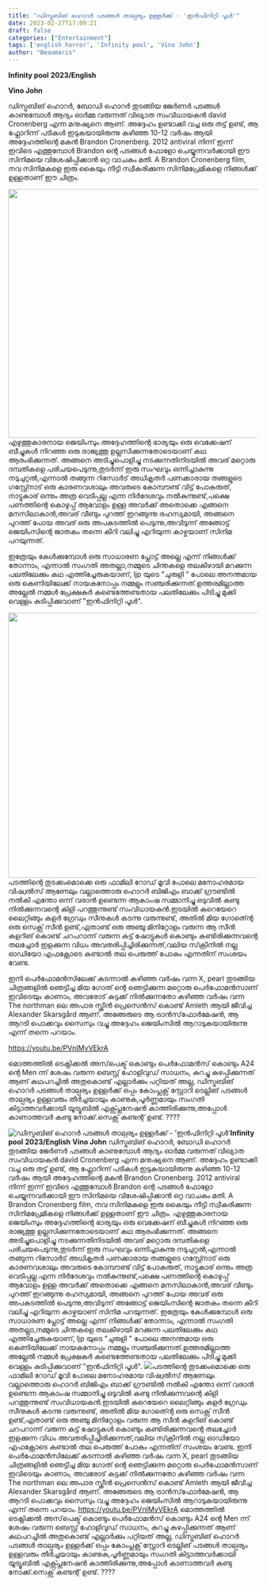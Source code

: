 ```yaml
---
title: "ഡിസ്ട്രബിങ് ഹൊറർ പടങ്ങൾ താല്പര്യം ഉള്ളർക്ക് - 'ഇൻഫിനിറ്റി പൂൾ'"
date: 2023-02-27T17:09:21
draft: false
categories: ["Entertainment"]
tags: ['english horror', 'Infinity pool', 'Vino John']
author: "Beaumaris"
---
```


<strong>Infinity pool</strong>
<strong>2023/English</strong>

<strong>Vino John</strong>

ഡിസ്ട്രബിങ് ഹൊറർ, ബോഡി ഹൊറർ തുടങ്ങിയ ജേർണർ പടങ്ങൾ കാണുമ്പോൾ ആദ്യം ഓർമ്മ വരുന്നത് വിഖ്യാത സംവിധായകൻ david Cronenberg എന്ന മനുഷ്യനെ ആണ്. അദ്ദേഹം ഉണ്ടാക്കി വച്ച ഒരു തട്ട് ഉണ്ട്, ആ ഫ്ലോറിന്ന് പടികൾ ഇടുകയായിരുന്നു കഴിഞ്ഞ 10-12 വർഷം ആയി അദ്ദേഹത്തിന്റെ മകൻ Brandon Cronenberg. 2012 antiviral നിന്ന് ഇന്ന് ഇവിടെ എത്തുമ്പോൾ Brandon ന്റെ പടങ്ങൾ ഫോളോ ചെയ്യുന്നവർക്കായി ഈ സിനിമയെ വിശേഷിപ്പിക്കാൻ ഒറ്റ വാചകം മതി. A Brandon Cronenberg film, നവ സിനിമകളെ ഇരു കൈയും നീട്ടി സ്വീകരിക്കുന്ന സിനിമപ്രേമികളെ നിങ്ങൾക്ക് ഉള്ളതാണ് ഈ ചിത്രം.

<img class="size-large wp-image-385580 aligncenter" src="https://cdn.boolokam.com/articles/2023/02/ff-9-1024x641.jpg" alt="" width="800" height="501" /> എഴുത്തുകാരനായ ജെയിംസും അദ്ദേഹത്തിന്റെ ഭാര്യയും ഒരു വെക്കേഷന് ബീച്ചുകൾ നിറഞ്ഞ ഒരു രാജ്യത്തു ഉല്ലസിക്കുന്നതോടെയാണ് കഥ ആരംഭിക്കുന്നത്. അങ്ങനെ അടിച്ചുപൊളിച്ചു നടക്കുന്നതിനിടയിൽ അവര് മറ്റൊരു ദമ്പതികളെ പരിചയപെടുന്നു,തുടർന്ന് ഇരു സംഘവും ഒന്നിച്ചാകുന്നു നടുചുറ്റൽ,എന്നാൽ തങ്ങുന്ന റിസോർട് അധികൃതർ പണക്കാരായ തങ്ങളുടെ ഗസ്റ്റ്നോട്‌ ഒരു കാരണവശാലും അവരുടെ കോമ്പൗണ്ട് വിട്ട് പോകരുത്, നാട്ടുകാര് ഒന്നും അത്ര വെടിപ്പല്ല എന്ന നിർദേശവും നൽകുന്നുണ്ട്,പക്ഷെ പണത്തിന്റെ കൊഴുപ്പ് ആവോളം ഉള്ള അവർക്ക് അതൊക്കെ എങ്ങനെ മനസിലാകാൻ,അവര് വീണ്ടും പുറത്ത് ഇറങ്ങുന്നു രഹസ്യമായി, അങ്ങനെ പുറത്ത് പോയ അവര് ഒരു അപകടത്തിൽ പെടുന്നു,അവിടുന്ന് അങ്ങോട്ട്‌ ജെയിംസിന്റെ ജാതകം തന്നെ കീറി വലിച്ചു എറിയുന്ന കാഴ്ചയാണ് സിനിമ പറയുന്നത്.

ഇത്രേയും കേൾക്കുമ്പോൾ ഒരു സാധാരണ പ്ലോട്ട് അല്ലെ എന്ന് നിങ്ങൾക്ക് തോന്നാം, എന്നാൽ സംഗതി അതല്ലാ,നമ്മുടെ ചിന്തകളെ തലകീഴായി മറക്കുന്ന പലതിലേക്കും കഥ എത്തിച്ചേരുകയാണ്, ljp യുടെ "ചുരുളി " പോലെ അനന്തമായ ഒരു കെണിയിലേക്ക് നായകനോപ്പം നമ്മളും സഞ്ചരിക്കുന്നത്.ഉത്തരമില്ലാത്ത അല്ലേൽ നമ്മൾ പ്രേക്ഷകർ കണ്ടെത്തേണ്ടതായ പലതിലേക്കും പിടിച്ചു മുക്കി വെള്ളം കുടിപ്പിക്കുവാണ് "ഇൻഫിനിറ്റി പൂൾ".

<img class="size-large wp-image-385581 aligncenter" src="https://cdn.boolokam.com/articles/2023/02/gegggg-1024x683.webp" alt="" width="800" height="534" />പടത്തിന്റെ തുടക്കംമൊക്കെ ഒരു ഫാമിലി റോഡ് മൂവി പോലെ മനോഹരമായ വിഷ്വൽസ് ആണേലും വല്ലാത്തൊരു ഹൊറർ ബിജിഎം ബാക്ക് ഗ്രൗണ്ടിൽ നൽകി എന്തോ ഒന്ന് വരാൻ ഉണ്ടെന്ന ആകാംഷ സമ്മാനിച്ചു ഒടുവിൽ കണ്ടു നിൽക്കുന്നവന്റെ കിളി പറത്തുന്നുണ്ട് സംവിധായകൻ.ഇടയിൽ കുറെയേറെ ലൈറ്റിങ്ങും കളർ ഗ്രേഡും സീനുകൾ കടന്നു വരുന്നുണ്ട്, അതിൽ മിയ ഗോത്ന്റെ ഒരു സെക്സ് സീൻ ഉണ്ട്,ഏതാണ്ട് ഒരു അഞ്ചു മിനിറ്റോളം വരുന്ന ആ സീൻ കളറിങ് കൊണ്ട് ചറപറാന്ന് വരുന്ന കട്ട്‌ ഷോട്ടുകൾ കൊണ്ടും കണ്ടിരിക്കുന്നവന്റെ തലച്ചോർ ഇളക്കുന്ന വിധം അവതരിപ്പിച്ചിരിക്കുന്നത്,വലിയ സ്‌ക്രീനിൽ നല്ല ഓഡിയോ എഫക്റ്റോടെ കണ്ടാൽ തല പെരുത്ത് പോകും എന്നതിന് സംശയം വേണ്ട.

ഇനി പെർഫോമൻസിലേക്ക് കടന്നാൽ കഴിഞ്ഞ വർഷം വന്ന X, pearl തുടങ്ങിയ ചിത്രങ്ങളിൽ ഞെട്ടിച്ച മിയ ഗോത് ന്റെ ഞെട്ടിക്കുന്ന മറ്റൊരു പെർഫോമൻസാണ് ഇവിടെയും കാണാം, അവരോട് കട്ടക്ക് നിൽക്കുന്നതോ കഴിഞ്ഞ വർഷം വന്ന The northman ലെ അപാര സ്ക്രീൻ പ്രെസെൻസ് കൊണ്ട് Amleth ആയി ജീവിച്ച Alexander Skarsgård ആണ്. അങ്ങേരുടെ ആ ട്രാൻസ്‌ഫോർമേഷൻ, ആ ആറടി പൊക്കവും സൈസും വച്ചു അദ്ദേഹം ജെയിംസിൽ ആറാടുകയായിരുന്നു എന്ന് തന്നെ പറയാം.

https://youtu.be/PVnIMvVEkrA

മൊത്തത്തിൽ ടെക്നിക്കൽ അസ്‌പെക്ട് കൊണ്ടും പെർഫോമൻസ് കൊണ്ടും A24 ന്റെ Men ന്ന് ശേഷം വരുന്ന ബെസ്റ്റ് ഹോളിവുഡ് സാധനം, കുറച്ചു കുഴപ്പിക്കുന്നത് ആണ് കഥപറച്ചിൽ അതുകൊണ്ട് എല്ലാർക്കും പറ്റിയത് അല്ല, ഡിസ്ട്രബിങ് ഹൊറർ പടങ്ങൾ താല്പര്യം ഉള്ളർക്ക് ഒപ്പം കോംപ്ലക്സ് സ്റ്റോറി ടെല്ലിങ് പടങ്ങൾ താല്പര്യം ഉള്ളവരും തീർച്ചയായും കാണുക,പൂർണ്ണമായും സംഗതി കിട്ടാത്തവർക്കായി യൂട്യൂബിൽ എക്സ്പ്ലനേഷൻ കാത്തിരിക്കുന്നു,അപ്പോൾ കാണാത്തവർ കണ്ടു നോക്ക്.സെക്സ് കണ്ടന്റ് ഉണ്ട്. ????


![ഡിസ്ട്രബിങ് ഹൊറർ പടങ്ങൾ താല്പര്യം ഉള്ളർക്ക് - 'ഇൻഫിനിറ്റി പൂൾ'](https://cdn.boolokam.com/articles/2023/02/ff-9-1024x641.jpg)**Infinity pool** **2023/English** **Vino John** ഡിസ്ട്രബിങ് ഹൊറർ, ബോഡി ഹൊറർ തുടങ്ങിയ ജേർണർ പടങ്ങൾ കാണുമ്പോൾ ആദ്യം ഓർമ്മ വരുന്നത് വിഖ്യാത സംവിധായകൻ david Cronenberg എന്ന മനുഷ്യനെ ആണ്. അദ്ദേഹം ഉണ്ടാക്കി വച്ച ഒരു തട്ട് ഉണ്ട്, ആ ഫ്ലോറിന്ന് പടികൾ ഇടുകയായിരുന്നു കഴിഞ്ഞ 10-12 വർഷം ആയി അദ്ദേഹത്തിന്റെ മകൻ Brandon Cronenberg. 2012 antiviral നിന്ന് ഇന്ന് ഇവിടെ എത്തുമ്പോൾ Brandon ന്റെ പടങ്ങൾ ഫോളോ ചെയ്യുന്നവർക്കായി ഈ സിനിമയെ വിശേഷിപ്പിക്കാൻ ഒറ്റ വാചകം മതി. A Brandon Cronenberg film, നവ സിനിമകളെ ഇരു കൈയും നീട്ടി സ്വീകരിക്കുന്ന സിനിമപ്രേമികളെ നിങ്ങൾക്ക് ഉള്ളതാണ് ഈ ചിത്രം. എഴുത്തുകാരനായ ജെയിംസും അദ്ദേഹത്തിന്റെ ഭാര്യയും ഒരു വെക്കേഷന് ബീച്ചുകൾ നിറഞ്ഞ ഒരു രാജ്യത്തു ഉല്ലസിക്കുന്നതോടെയാണ് കഥ ആരംഭിക്കുന്നത്. അങ്ങനെ അടിച്ചുപൊളിച്ചു നടക്കുന്നതിനിടയിൽ അവര് മറ്റൊരു ദമ്പതികളെ പരിചയപെടുന്നു,തുടർന്ന് ഇരു സംഘവും ഒന്നിച്ചാകുന്നു നടുചുറ്റൽ,എന്നാൽ തങ്ങുന്ന റിസോർട് അധികൃതർ പണക്കാരായ തങ്ങളുടെ ഗസ്റ്റ്നോട്‌ ഒരു കാരണവശാലും അവരുടെ കോമ്പൗണ്ട് വിട്ട് പോകരുത്, നാട്ടുകാര് ഒന്നും അത്ര വെടിപ്പല്ല എന്ന നിർദേശവും നൽകുന്നുണ്ട്,പക്ഷെ പണത്തിന്റെ കൊഴുപ്പ് ആവോളം ഉള്ള അവർക്ക് അതൊക്കെ എങ്ങനെ മനസിലാകാൻ,അവര് വീണ്ടും പുറത്ത് ഇറങ്ങുന്നു രഹസ്യമായി, അങ്ങനെ പുറത്ത് പോയ അവര് ഒരു അപകടത്തിൽ പെടുന്നു,അവിടുന്ന് അങ്ങോട്ട്‌ ജെയിംസിന്റെ ജാതകം തന്നെ കീറി വലിച്ചു എറിയുന്ന കാഴ്ചയാണ് സിനിമ പറയുന്നത്. ഇത്രേയും കേൾക്കുമ്പോൾ ഒരു സാധാരണ പ്ലോട്ട് അല്ലെ എന്ന് നിങ്ങൾക്ക് തോന്നാം, എന്നാൽ സംഗതി അതല്ലാ,നമ്മുടെ ചിന്തകളെ തലകീഴായി മറക്കുന്ന പലതിലേക്കും കഥ എത്തിച്ചേരുകയാണ്, ljp യുടെ "ചുരുളി " പോലെ അനന്തമായ ഒരു കെണിയിലേക്ക് നായകനോപ്പം നമ്മളും സഞ്ചരിക്കുന്നത്.ഉത്തരമില്ലാത്ത അല്ലേൽ നമ്മൾ പ്രേക്ഷകർ കണ്ടെത്തേണ്ടതായ പലതിലേക്കും പിടിച്ചു മുക്കി വെള്ളം കുടിപ്പിക്കുവാണ് "ഇൻഫിനിറ്റി പൂൾ". ![](https://cdn.boolokam.com/articles/2023/02/gegggg-1024x683.webp)പടത്തിന്റെ തുടക്കംമൊക്കെ ഒരു ഫാമിലി റോഡ് മൂവി പോലെ മനോഹരമായ വിഷ്വൽസ് ആണേലും വല്ലാത്തൊരു ഹൊറർ ബിജിഎം ബാക്ക് ഗ്രൗണ്ടിൽ നൽകി എന്തോ ഒന്ന് വരാൻ ഉണ്ടെന്ന ആകാംഷ സമ്മാനിച്ചു ഒടുവിൽ കണ്ടു നിൽക്കുന്നവന്റെ കിളി പറത്തുന്നുണ്ട് സംവിധായകൻ.ഇടയിൽ കുറെയേറെ ലൈറ്റിങ്ങും കളർ ഗ്രേഡും സീനുകൾ കടന്നു വരുന്നുണ്ട്, അതിൽ മിയ ഗോത്ന്റെ ഒരു സെക്സ് സീൻ ഉണ്ട്,ഏതാണ്ട് ഒരു അഞ്ചു മിനിറ്റോളം വരുന്ന ആ സീൻ കളറിങ് കൊണ്ട് ചറപറാന്ന് വരുന്ന കട്ട്‌ ഷോട്ടുകൾ കൊണ്ടും കണ്ടിരിക്കുന്നവന്റെ തലച്ചോർ ഇളക്കുന്ന വിധം അവതരിപ്പിച്ചിരിക്കുന്നത്,വലിയ സ്‌ക്രീനിൽ നല്ല ഓഡിയോ എഫക്റ്റോടെ കണ്ടാൽ തല പെരുത്ത് പോകും എന്നതിന് സംശയം വേണ്ട. ഇനി പെർഫോമൻസിലേക്ക് കടന്നാൽ കഴിഞ്ഞ വർഷം വന്ന X, pearl തുടങ്ങിയ ചിത്രങ്ങളിൽ ഞെട്ടിച്ച മിയ ഗോത് ന്റെ ഞെട്ടിക്കുന്ന മറ്റൊരു പെർഫോമൻസാണ് ഇവിടെയും കാണാം, അവരോട് കട്ടക്ക് നിൽക്കുന്നതോ കഴിഞ്ഞ വർഷം വന്ന The northman ലെ അപാര സ്ക്രീൻ പ്രെസെൻസ് കൊണ്ട് Amleth ആയി ജീവിച്ച Alexander Skarsgård ആണ്. അങ്ങേരുടെ ആ ട്രാൻസ്‌ഫോർമേഷൻ, ആ ആറടി പൊക്കവും സൈസും വച്ചു അദ്ദേഹം ജെയിംസിൽ ആറാടുകയായിരുന്നു എന്ന് തന്നെ പറയാം. https://youtu.be/PVnIMvVEkrA മൊത്തത്തിൽ ടെക്നിക്കൽ അസ്‌പെക്ട് കൊണ്ടും പെർഫോമൻസ് കൊണ്ടും A24 ന്റെ Men ന്ന് ശേഷം വരുന്ന ബെസ്റ്റ് ഹോളിവുഡ് സാധനം, കുറച്ചു കുഴപ്പിക്കുന്നത് ആണ് കഥപറച്ചിൽ അതുകൊണ്ട് എല്ലാർക്കും പറ്റിയത് അല്ല, ഡിസ്ട്രബിങ് ഹൊറർ പടങ്ങൾ താല്പര്യം ഉള്ളർക്ക് ഒപ്പം കോംപ്ലക്സ് സ്റ്റോറി ടെല്ലിങ് പടങ്ങൾ താല്പര്യം ഉള്ളവരും തീർച്ചയായും കാണുക,പൂർണ്ണമായും സംഗതി കിട്ടാത്തവർക്കായി യൂട്യൂബിൽ എക്സ്പ്ലനേഷൻ കാത്തിരിക്കുന്നു,അപ്പോൾ കാണാത്തവർ കണ്ടു നോക്ക്.സെക്സ് കണ്ടന്റ് ഉണ്ട്. ????

